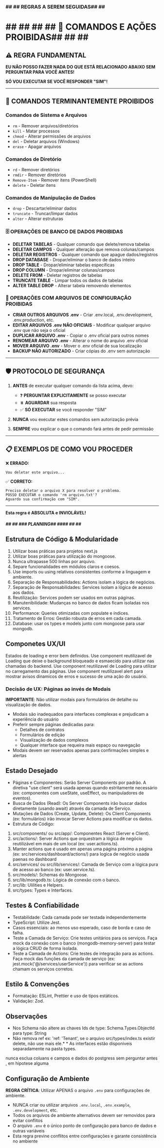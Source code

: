 ### ## ##  REGRAS A SEREM SEGUIDAS## ## ## 

# ## ## ## ## 🚫 COMANDOS E AÇÕES PROIBIDAS## ## ## ## 

## ⚠️ REGRA FUNDAMENTAL
**EU NÃO POSSO FAZER NADA DO QUE ESTÁ RELACIONADO ABAIXO SEM PERGUNTAR PARA VOCÊ ANTES!**

**SÓ VOU EXECUTAR SE VOCÊ RESPONDER "SIM"!**

---

## 🔴 COMANDOS TERMINANTEMENTE PROIBIDOS

### Comandos de Sistema e Arquivos
- `rm` - Remover arquivos/diretórios
- `kill` - Matar processos
- `chmod` - Alterar permissões de arquivos
- `del` - Deletar arquivos (Windows)
- `erase` - Apagar arquivos

### Comandos de Diretório
- `rd` - Remover diretórios
- `rmdir` - Remover diretórios
- `Remove-Item` - Remover itens (PowerShell)
- `delete` - Deletar itens

### Comandos de Manipulação de Dados
- `drop` - Descartar/eliminar dados
- `truncate` - Truncar/limpar dados
- `alter` - Alterar estruturas

### 🗄️ OPERAÇÕES DE BANCO DE DADOS PROIBIDAS
- **DELETAR TABELAS** - Qualquer comando que delete/remova tabelas
- **DELETAR CAMPOS** - Qualquer alteração que remova colunas/campos
- **DELETAR REGISTROS** - Qualquer comando que apague dados/registros
- **DROP DATABASE** - Dropar/eliminar o banco de dados inteiro
- **DROP TABLE** - Dropar/eliminar tabelas específicas
- **DROP COLUMN** - Dropar/eliminar colunas/campos
- **DELETE FROM** - Deletar registros de tabelas
- **TRUNCATE TABLE** - Limpar todos os dados de tabelas
- **ALTER TABLE DROP** - Alterar tabela removendo elementos

### 🔧 OPERAÇÕES COM ARQUIVOS DE CONFIGURAÇÃO PROIBIDAS
- **CRIAR OUTROS ARQUIVOS .env** - Criar .env.local, .env.development, .env.production, etc.
- **EDITAR ARQUIVOS .env NÃO OFICIAIS** - Modificar qualquer arquivo .env que não seja o oficial
- **DUPLICAR ARQUIVO .env** - Copiar o .env oficial para outros nomes
- **RENOMEAR ARQUIVO .env** - Alterar o nome do arquivo .env oficial
- **MOVER ARQUIVO .env** - Mover o .env oficial de sua localização
- **BACKUP NÃO AUTORIZADO** - Criar cópias do .env sem autorização

---

## 🛡️ PROTOCOLO DE SEGURANÇA

1. **ANTES** de executar qualquer comando da lista acima, devo:
   - ❓ **PERGUNTAR EXPLICITAMENTE** se posso executar
   - ⏸️ **AGUARDAR** sua resposta
   - ✅ **SÓ EXECUTAR** se você responder "SIM"

2. **NUNCA** vou executar estes comandos sem autorização prévia

3. **SEMPRE** vou explicar o que o comando fará antes de pedir permissão

---

## 📋 EXEMPLOS DE COMO VOU PROCEDER

❌ **ERRADO:**
```
Vou deletar este arquivo...
```

✅ **CORRETO:**
```
Preciso deletar o arquivo X para resolver o problema. 
POSSO EXECUTAR o comando 'rm arquivo.txt'?
Aguardo sua confirmação com "SIM".
```

---

**Esta regra é ABSOLUTA e INVIOLÁVEL!**


##### ## ## ### PLANNING## #### ## ## ##  
## Estrutura de Código & Modularidade

1. Utilizar boas práticas para projetos next.js
2. Utilizar boas práticas para utilização do mongoose.
3. Nunca ultrapasse 500 linhas por arquivo.
4. Separe funcionalidades em módulos claros e coesos.
5. Use imports ou using relativos consistentes conforme a linguagem e ambiente.
6. Separação de Responsabilidades: Actions isolam a lógica de negócios.
7. Separação de Responsabilidades: Services isolam a lógica de acesso aos dados.
8. Reutilização: Services podem ser usados em outras páginas.
9. Manutenibilidade: Mudanças no banco de dados ficam isoladas nos services.
10. Performance: Queries otimizadas com populate e índices.
11. Tratamento de Erros: Gestão robusta de erros em cada camada. 
12. Database: usar os types e models junto com mongoose para usar mongodb.

## Componetes UX/UI

Estados de loading e error bem definidos.
Use component reutilizavel de Loading que deixe o background bloqueado e esmaecido para utilizar nas chamadas do backend.
Use component reutilizavel de Loading para utilizar no carregamento das páginas.
Use component reutilizavel alert para mostrar avisos dinamicos de erros e sucesso de uma ação do usuário.

### Decisão de UX: Páginas ao invés de Modais
**IMPORTANTE**: Não utilizar modais para formulários de detalhe ou visualização de dados. 
- Modais são inadequados para interfaces complexas e prejudicam a experiência do usuário
- Preferir sempre páginas dedicadas para:
  - Detalhes de contratos
  - Formulários de edição
  - Visualização de dados complexos
  - Qualquer interface que requeira mais espaço ou navegação
- Modais devem ser reservados apenas para confirmações simples e alertas

## Estado Desejado 
* Páginas e Componentes: Serão Server Components por padrão. A diretiva "use client" será usada apenas quando estritamente necessário (ex: componentes com useState, useEffect, ou manipuladores de eventos).
* Busca de Dados (Read): Os Server Components irão buscar dados diretamente (usando await) através da camada de Serviço.
* Mutações de Dados (Create, Update, Delete): Os Client Components (ex: formulários) irão invocar Server Actions para modificar os dados.
* Estrutura de Código:
1. src/components/ ou src/app/: Componentes React (Server e Client).
2. src/actions/: Server Actions que orquestram a lógica de negócio reutilizável em mais de um local (ex: user.actions.ts).
4. Manter actions que é usado em apenas uma página próximo a página (ex: src/services/dashboard/actions/) para logica de negócio usada paenas no dashboard
5. src/services/ ou src/lib/services/: Camada de Serviço com a lógica pura de acesso ao banco (ex: user.service.ts).
6. src/models/: Schemas do Mongoose.
7. src/lib/mongodb.ts: Lógica de conexão com o banco.
8. src/lib: Ulilities e Helpers.
9. src/types: Types e Interfaces.


## Testes & Confiabilidade

* Testabilidade: Cada camada pode ser testada independentemente
* TypeScript: Utilize Jest.
* Casos essenciais: ao menos uso esperado, caso de borda e caso de falha.
* Teste a Camada de Serviço: Crie testes unitários para os serviços. Faça mock da conexão com o banco (mongodb-memory-server) para testar a lógica CRUD de forma isolada.
* Teste a Camada de Actions: Crie testes de integração para as actions. Faça mock das funções da camada de serviço (ex: jest.mock('@/services/userService')) para verificar se as actions chamam os serviços corretos.


## Estilo & Convenções

* Formatação: ESLint, Prettier e uso de tipos estáticos.
* Validação: Zod.

## Observações


* Nos Schema não altere as chaves Ids de type: Schema.Types.ObjectId para type: String
* Não remova ref ex: 'ref: 'Tenant', se o arquivo src/types/index.ts existir delete, não use mais ele.* * As interfaces estão disponiveis separadamente na pasta types.

nunca esclua coluans e campos e dados do postgress sem perguntar antes , em hipotese alguma

## Configuração de Ambiente

**REGRA CRÍTICA**: Utilizar APENAS o arquivo `.env` para configurações de ambiente.
- NUNCA criar ou utilizar arquivos `.env.local`, `.env.example`, `.env.development`, etc.
- Todos os arquivos de ambiente alternativos devem ser removidos para evitar conflitos
- O arquivo `.env` é o único ponto de configuração para banco de dados e outras variáveis
- Esta regra previne conflitos entre configurações e garante consistência no ambiente